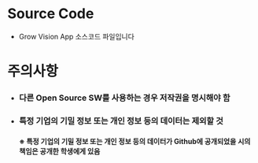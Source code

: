 # Source Code
 - Grow Vision App 소스코드 파일입니다
   
# 주의사항
- ### 다른 Open Source SW를 사용하는 경우 저작권을 명시해야 함
- ### 특정 기업의 기밀 정보 또는 개인 정보 등의 데이터는 제외할 것
  #### ※  특정 기업의 기밀 정보 또는 개인 정보 등의 데이터가 Github에 공개되었을 시의 책임은 공개한 학생에게 있음 
